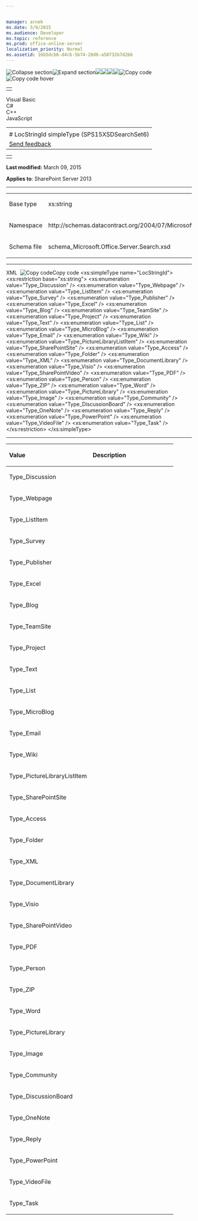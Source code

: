 ```yaml
---


manager: arnek
ms.date: 3/9/2015
ms.audience: Developer
ms.topic: reference
ms.prod: office-online-server
localization_priority: Normal
ms.assetid: 16b5dcb6-d4cb-5b74-28d6-a58732b7d2b6
---
```


![Collapse
section](../icons/collapse_all.gif "Collapse section")![Expand
section](../icons/expand_all.gif "Expand section")![](../icons/collapse_all.gif)![](../icons/expand_all.gif)![](../icons/dropdown.gif)![](../icons/dropdownHover.gif)![Copy
code](../icons/copycode.gif "Copy code")![Copy code
hover](../icons/copycodeHighlight.gif "Copy code hover")
<table>
<tbody>
<tr class="odd">
<td align="left"></td>
</tr>
</tbody>
</table>

Visual Basic  
C\#  
C++  
JavaScript  

<table>
<tbody>
<tr class="odd">
<td align="left"><span id="runningHeaderText"></span></td>
</tr>
<tr class="even">
<td align="left"># LocStringId simpleType (SPS15XSDSearchSet6)</td>
</tr>
<tr class="odd">
<td align="left"><span id="headfeedbackarea" class="feedbackhead"><a href="javascript:SubmitFeedback(&#39;docthis@Microsoft.com&#39;,&#39;&#39;,&#39;&#39;,&#39;&#39;,&#39;1.0.18082.1225&#39;,&#39;%0\dThank%20you%20for%20your%20feedback.%20The%20developer%20writing%20teams%20use%20your%20feedback%20to%20improve%20documentation.%20While%20we%20are%20reviewing%20your%20feedback,%20we%20may%20send%20you%20e-mail%20to%20ask%20for%20clarification%20or%20feedback%20on%20a%20solution.%20We%20do%20not%20use%20your%20e-mail%20address%20for%20any%20other%20purpose%20and%20we%20delete%20it%20after%20we%20finish%20our%20review.%0\AFor%20further%20information%20about%20the%20privacy%20policies%20of%20Microsoft,%20please%20see%20http://privacy.microsoft.com/en-us/default.aspx.%0\A%0\d&#39;,&#39;Customer%20feedback&#39;);">Send feedback</a></span></td>
</tr>
</tbody>
</table>

<table>
<colgroup>
<col width="100%" />
</colgroup>
<tbody>
<tr class="odd">
<td align="left"></td>
</tr>
</tbody>
</table>

**Last modified:** March 09, 2015

**Applies to**: SharePoint Server 2013


-----------------------------------------------------------------------------------------------------------------------------------------------------------------------------------------------------

<table>
<colgroup>
<col width="50%" />
<col width="50%" />
</colgroup>
<tbody>
<tr class="odd">
<td align="left"><p><span class="label">Base type</span></p></td>
<td align="left"><p>xs:string</p></td>
</tr>
<tr class="even">
<td align="left"><p><span class="label">Namespace</span></p></td>
<td align="left"><p>http://schemas.datacontract.org/2004/07/Microsoft.Office.Server.Search</p></td>
</tr>
<tr class="odd">
<td align="left"><p><span class="label">Schema file</span></p></td>
<td align="left"><p>schema_Microsoft.Office.Server.Search.xsd</p></td>
</tr>
</tbody>
</table>


-----------------------------------------------------------------------------------------------------------------------------------------------------------------------------------------------

<span codelanguage="xmlLang"></span>
XML 
<span class="copyCode" onclick="CopyCode(this)"
onkeypress="CopyCode_CheckKey(this, event)"
onmouseover="ChangeCopyCodeIcon(this)"
onmouseout="ChangeCopyCodeIcon(this)" tabindex="0">![Copy
code](../icons/copycode.gif "Copy code")Copy code</span>
    <xs:simpleType name="LocStringId">
        <xs:restriction base="xs:string">
            <xs:enumeration value="Type_Discussion" />
            <xs:enumeration value="Type_Webpage" />
            <xs:enumeration value="Type_ListItem" />
            <xs:enumeration value="Type_Survey" />
            <xs:enumeration value="Type_Publisher" />
            <xs:enumeration value="Type_Excel" />
            <xs:enumeration value="Type_Blog" />
            <xs:enumeration value="Type_TeamSite" />
            <xs:enumeration value="Type_Project" />
            <xs:enumeration value="Type_Text" />
            <xs:enumeration value="Type_List" />
            <xs:enumeration value="Type_MicroBlog" />
            <xs:enumeration value="Type_Email" />
            <xs:enumeration value="Type_Wiki" />
            <xs:enumeration value="Type_PictureLibraryListItem" />
            <xs:enumeration value="Type_SharePointSite" />
            <xs:enumeration value="Type_Access" />
            <xs:enumeration value="Type_Folder" />
            <xs:enumeration value="Type_XML" />
            <xs:enumeration value="Type_DocumentLibrary" />
            <xs:enumeration value="Type_Visio" />
            <xs:enumeration value="Type_SharePointVideo" />
            <xs:enumeration value="Type_PDF" />
            <xs:enumeration value="Type_Person" />
            <xs:enumeration value="Type_ZIP" />
            <xs:enumeration value="Type_Word" />
            <xs:enumeration value="Type_PictureLibrary" />
            <xs:enumeration value="Type_Image" />
            <xs:enumeration value="Type_Community" />
            <xs:enumeration value="Type_DiscussionBoard" />
            <xs:enumeration value="Type_OneNote" />
            <xs:enumeration value="Type_Reply" />
            <xs:enumeration value="Type_PowerPoint" />
            <xs:enumeration value="Type_VideoFile" />
            <xs:enumeration value="Type_Task" />
        </xs:restriction>
    </xs:simpleType>


-------------------------------------------------------------------------------------------------------------------------------------------------------------------------------------------------------

<table>
<colgroup>
<col width="50%" />
<col width="50%" />
</colgroup>
<thead>
<tr class="header">
<th align="left"><p>Value</p></th>
<th align="left"><p>Description</p></th>
</tr>
</thead>
<tbody>
<tr class="odd">
<td align="left"><p>Type_Discussion</p></td>
<td align="left"><p></p></td>
</tr>
<tr class="even">
<td align="left"><p>Type_Webpage</p></td>
<td align="left"><p></p></td>
</tr>
<tr class="odd">
<td align="left"><p>Type_ListItem</p></td>
<td align="left"><p></p></td>
</tr>
<tr class="even">
<td align="left"><p>Type_Survey</p></td>
<td align="left"><p></p></td>
</tr>
<tr class="odd">
<td align="left"><p>Type_Publisher</p></td>
<td align="left"><p></p></td>
</tr>
<tr class="even">
<td align="left"><p>Type_Excel</p></td>
<td align="left"><p></p></td>
</tr>
<tr class="odd">
<td align="left"><p>Type_Blog</p></td>
<td align="left"><p></p></td>
</tr>
<tr class="even">
<td align="left"><p>Type_TeamSite</p></td>
<td align="left"><p></p></td>
</tr>
<tr class="odd">
<td align="left"><p>Type_Project</p></td>
<td align="left"><p></p></td>
</tr>
<tr class="even">
<td align="left"><p>Type_Text</p></td>
<td align="left"><p></p></td>
</tr>
<tr class="odd">
<td align="left"><p>Type_List</p></td>
<td align="left"><p></p></td>
</tr>
<tr class="even">
<td align="left"><p>Type_MicroBlog</p></td>
<td align="left"><p></p></td>
</tr>
<tr class="odd">
<td align="left"><p>Type_Email</p></td>
<td align="left"><p></p></td>
</tr>
<tr class="even">
<td align="left"><p>Type_Wiki</p></td>
<td align="left"><p></p></td>
</tr>
<tr class="odd">
<td align="left"><p>Type_PictureLibraryListItem</p></td>
<td align="left"><p></p></td>
</tr>
<tr class="even">
<td align="left"><p>Type_SharePointSite</p></td>
<td align="left"><p></p></td>
</tr>
<tr class="odd">
<td align="left"><p>Type_Access</p></td>
<td align="left"><p></p></td>
</tr>
<tr class="even">
<td align="left"><p>Type_Folder</p></td>
<td align="left"><p></p></td>
</tr>
<tr class="odd">
<td align="left"><p>Type_XML</p></td>
<td align="left"><p></p></td>
</tr>
<tr class="even">
<td align="left"><p>Type_DocumentLibrary</p></td>
<td align="left"><p></p></td>
</tr>
<tr class="odd">
<td align="left"><p>Type_Visio</p></td>
<td align="left"><p></p></td>
</tr>
<tr class="even">
<td align="left"><p>Type_SharePointVideo</p></td>
<td align="left"><p></p></td>
</tr>
<tr class="odd">
<td align="left"><p>Type_PDF</p></td>
<td align="left"><p></p></td>
</tr>
<tr class="even">
<td align="left"><p>Type_Person</p></td>
<td align="left"><p></p></td>
</tr>
<tr class="odd">
<td align="left"><p>Type_ZIP</p></td>
<td align="left"><p></p></td>
</tr>
<tr class="even">
<td align="left"><p>Type_Word</p></td>
<td align="left"><p></p></td>
</tr>
<tr class="odd">
<td align="left"><p>Type_PictureLibrary</p></td>
<td align="left"><p></p></td>
</tr>
<tr class="even">
<td align="left"><p>Type_Image</p></td>
<td align="left"><p></p></td>
</tr>
<tr class="odd">
<td align="left"><p>Type_Community</p></td>
<td align="left"><p></p></td>
</tr>
<tr class="even">
<td align="left"><p>Type_DiscussionBoard</p></td>
<td align="left"><p></p></td>
</tr>
<tr class="odd">
<td align="left"><p>Type_OneNote</p></td>
<td align="left"><p></p></td>
</tr>
<tr class="even">
<td align="left"><p>Type_Reply</p></td>
<td align="left"><p></p></td>
</tr>
<tr class="odd">
<td align="left"><p>Type_PowerPoint</p></td>
<td align="left"><p></p></td>
</tr>
<tr class="even">
<td align="left"><p>Type_VideoFile</p></td>
<td align="left"><p></p></td>
</tr>
<tr class="odd">
<td align="left"><p>Type_Task</p></td>
<td align="left"><p></p></td>
</tr>
</tbody>
</table>








